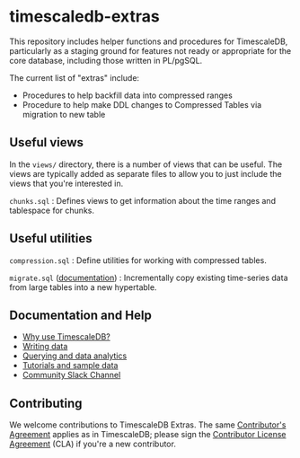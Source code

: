# timescaledb-extras

This repository includes helper functions and procedures for TimescaleDB,
particularly as a staging ground for features not ready or appropriate for the
core database, including those written in PL/pgSQL.

The current list of "extras" include:

- Procedures to help backfill data into compressed ranges
- Procedure to help make DDL changes to Compressed Tables via migration to new table

## Useful views

In the `views/` directory, there is a number of views that can be
useful. The views are typically added as separate files to allow you
to just include the views that you're interested in.

`chunks.sql`
: Defines views to get information about the time ranges and tablespace for chunks.

## Useful utilities

`compression.sql`
: Define utilities for working with compressed tables.

`migrate.sql` ([documentation](docs/migrate.md))
: Incrementally copy existing time-series data from large tables into a new hypertable.

## Documentation and Help

- [Why use TimescaleDB?](https://tsdb.co/GitHubTimescaleIntro)
- [Writing data](https://tsdb.co/GitHubTimescaleWriteData)
- [Querying and data analytics](https://tsdb.co/GitHubTimescaleReadData)
- [Tutorials and sample data](https://tsdb.co/GitHubTimescaleTutorials)
- [Community Slack Channel](https://slack.timescale.com)

## Contributing

We welcome contributions to TimescaleDB Extras. The same [Contributor's
Agreement](//github.com/timescale/timescaledb/blob/master/CONTRIBUTING.md)
applies as in TimescaleDB; please sign the [Contributor License
Agreement](https://cla-assistant.io/timescale/timescaledb-extras) (CLA) if
you're a new contributor.
